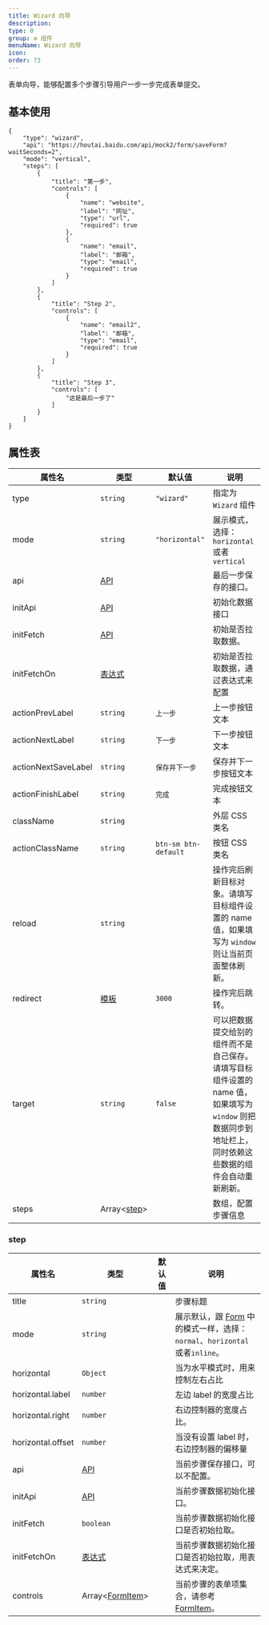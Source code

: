 ```yaml
---
title: Wizard 向导
description:
type: 0
group: ⚙ 组件
menuName: Wizard 向导
icon:
order: 73
---
```


表单向导，能够配置多个步骤引导用户一步一步完成表单提交。

## 基本使用

```schema:height="400" scope="body"
{
    "type": "wizard",
    "api": "https://houtai.baidu.com/api/mock2/form/saveForm?waitSeconds=2",
    "mode": "vertical",
    "steps": [
        {
            "title": "第一步",
            "controls": [
                {
                    "name": "website",
                    "label": "网址",
                    "type": "url",
                    "required": true
                },
                {
                    "name": "email",
                    "label": "邮箱",
                    "type": "email",
                    "required": true
                }
            ]
        },
        {
            "title": "Step 2",
            "controls": [
                {
                    "name": "email2",
                    "label": "邮箱",
                    "type": "email",
                    "required": true
                }
            ]
        },
        {
            "title": "Step 3",
            "controls": [
                "这是最后一步了"
            ]
        }
    ]
}
```

## 属性表

| 属性名              | 类型                             | 默认值               | 说明                                                                                                                                                     |
| ------------------- | -------------------------------- | -------------------- | -------------------------------------------------------------------------------------------------------------------------------------------------------- |
| type                | `string`                         | `"wizard"`           | 指定为 `Wizard` 组件                                                                                                                                     |
| mode                | `string`                         | `"horizontal"`       | 展示模式，选择：`horizontal` 或者 `vertical`                                                                                                             |
| api                 | [API](../types/api)              |                      | 最后一步保存的接口。                                                                                                                                     |
| initApi             | [API](../types/api)              |                      | 初始化数据接口                                                                                                                                           |
| initFetch           | [API](../types/api)              |                      | 初始是否拉取数据。                                                                                                                                       |
| initFetchOn         | [表达式](../concepts/expression) |                      | 初始是否拉取数据，通过表达式来配置                                                                                                                       |
| actionPrevLabel     | `string`                         | `上一步`             | 上一步按钮文本                                                                                                                                           |
| actionNextLabel     | `string`                         | `下一步`             | 下一步按钮文本                                                                                                                                           |
| actionNextSaveLabel | `string`                         | `保存并下一步`       | 保存并下一步按钮文本                                                                                                                                     |
| actionFinishLabel   | `string`                         | `完成`               | 完成按钮文本                                                                                                                                             |
| className           | `string`                         |                      | 外层 CSS 类名                                                                                                                                            |
| actionClassName     | `string`                         | `btn-sm btn-default` | 按钮 CSS 类名                                                                                                                                            |
| reload              | `string`                         |                      | 操作完后刷新目标对象。请填写目标组件设置的 name 值，如果填写为 `window` 则让当前页面整体刷新。                                                           |
| redirect            | [模板](../concepts/template)     | `3000`               | 操作完后跳转。                                                                                                                                           |
| target              | `string`                         | `false`              | 可以把数据提交给别的组件而不是自己保存。请填写目标组件设置的 name 值，如果填写为 `window` 则把数据同步到地址栏上，同时依赖这些数据的组件会自动重新刷新。 |
| steps               | Array<[step](#step)>             |                      | 数组，配置步骤信息                                                                                                                                       |

### step

| 属性名            | 类型                               | 默认值 | 说明                                                                                          |
| ----------------- | ---------------------------------- | ------ | --------------------------------------------------------------------------------------------- |
| title             | `string`                           |        | 步骤标题                                                                                      |
| mode              | `string`                           |        | 展示默认，跟 [Form](./Form/Form.md) 中的模式一样，选择： `normal`、`horizontal`或者`inline`。 |
| horizontal        | `Object`                           |        | 当为水平模式时，用来控制左右占比                                                              |
| horizontal.label  | `number`                           |        | 左边 label 的宽度占比                                                                         |
| horizontal.right  | `number`                           |        | 右边控制器的宽度占比。                                                                        |
| horizontal.offset | `number`                           |        | 当没有设置 label 时，右边控制器的偏移量                                                       |
| api               | [API](../types/api)                |        | 当前步骤保存接口，可以不配置。                                                                |
| initApi           | [API](../types/api)                |        | 当前步骤数据初始化接口。                                                                      |
| initFetch         | `boolean`                          |        | 当前步骤数据初始化接口是否初始拉取。                                                          |
| initFetchOn       | [表达式](../concepts/expression)   |        | 当前步骤数据初始化接口是否初始拉取，用表达式来决定。                                          |
| controls          | Array<[FormItem](./form/formItem)> |        | 当前步骤的表单项集合，请参考 [FormItem](./form/formItem)。                                    |
